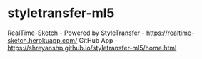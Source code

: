 # styletransfer-ml5
RealTime-Sketch - Powered by StyleTransfer - <https://realtime-sketch.herokuapp.com/>
GitHub App - <https://shreyanshp.github.io/styletransfer-ml5/home.html>
